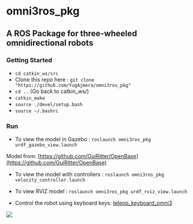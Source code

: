 # omni3ros_pkg

## A ROS Package for three-wheeled omnidirectional robots

### Getting Started

- `cd catkin_ws/src`
-  Clone this repo here : `git clone "https://github.com/YugAjmera/omni3ros_pkg"`
- `cd ..` (Go back to catkin_ws/)
- `catkin_make`
- `source ./devel/setup.bash`
- `source ~/.bashrc`

### Run

- To view the model in Gazebo : ` roslaunch omni3ros_pkg urdf_gazebo_view.launch `

Model from: [https://github.com/GuiRitter/OpenBase](https://github.com/GuiRitter/OpenBase)

- To view the model with controllers : `roslaunch omni3ros_pkg velocity_controller.launch `

- To view RVIZ model : `roslaunch omni3ros_pkg urdf_rviz_view.launch`

- Control the robot using keyboard keys: [teleop_keyboard_omni3](https://github.com/YugAjmera/teleop_keyboard_omni3)




![](screenshots/Screenshot%20from%202019-02-27%2000-17-33.png)



